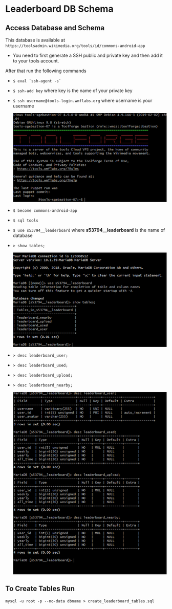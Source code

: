 # Leaderboard DB Schema

## Access Database and Schema
This database is available at `https://toolsadmin.wikimedia.org/tools/id/commons-android-app`

- You need to first generate a SSH public and private key and then add it to your tools account.

After that run the following commands

- ```$ eval `ssh-agent -s` ```

- `$ ssh-add key` where key is the name of your private key

- `$ ssh username@tools-login.wmflabs.org` where username is your username

  ![tools-screenshot](images/tools-screenshot.PNG)

- `$ become commons-android-app`

- `$ sql tools`

- `$ use s53794__leaderboard` where **s53794__leaderboard** is the name of database

- `> show tables;`

  ![show-tables](images/show-tables.PNG)

- `> desc leaderboard_user;`

- `> desc leaderboard_used;`

- `> desc leaderboard_upload;`

- `> desc leaderboard_nearby;`

  ![desc-tables](images/desc-tables.PNG)


## To Create Tables Run

```
mysql -u root -p --no-data dbname > create_leaderboard_tables.sql
```